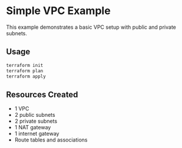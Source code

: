 # Simple VPC Example

This example demonstrates a basic VPC setup with public and private subnets.

## Usage

```bash
terraform init
terraform plan
terraform apply
```

## Resources Created

- 1 VPC
- 2 public subnets
- 2 private subnets
- 1 NAT gateway
- 1 internet gateway
- Route tables and associations